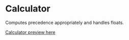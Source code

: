 # Calculator
Computes precedence appropriately and handles floats.

[Calculator preview here](https://xapatheia.github.io/calculator/)
